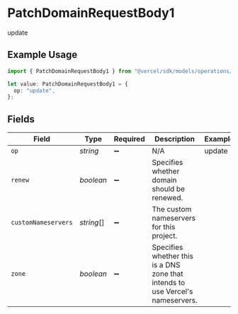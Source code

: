 # PatchDomainRequestBody1

update

## Example Usage

```typescript
import { PatchDomainRequestBody1 } from "@vercel/sdk/models/operations/patchdomain.js";

let value: PatchDomainRequestBody1 = {
  op: "update",
};
```

## Fields

| Field                                                                          | Type                                                                           | Required                                                                       | Description                                                                    | Example                                                                        |
| ------------------------------------------------------------------------------ | ------------------------------------------------------------------------------ | ------------------------------------------------------------------------------ | ------------------------------------------------------------------------------ | ------------------------------------------------------------------------------ |
| `op`                                                                           | *string*                                                                       | :heavy_minus_sign:                                                             | N/A                                                                            | update                                                                         |
| `renew`                                                                        | *boolean*                                                                      | :heavy_minus_sign:                                                             | Specifies whether domain should be renewed.                                    |                                                                                |
| `customNameservers`                                                            | *string*[]                                                                     | :heavy_minus_sign:                                                             | The custom nameservers for this project.                                       |                                                                                |
| `zone`                                                                         | *boolean*                                                                      | :heavy_minus_sign:                                                             | Specifies whether this is a DNS zone that intends to use Vercel's nameservers. |                                                                                |